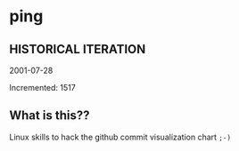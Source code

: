 # ping

## HISTORICAL ITERATION
2001-07-28

Incremented: 1517

## What is this?? 
Linux skills to hack the github commit visualization chart `;-)`
